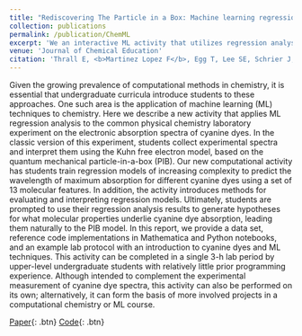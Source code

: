 ```yaml
---
title: "Rediscovering The Particle in a Box: Machine learning regression analysis for hypothesis generation in physical chemistry lab"
collection: publications
permalink: /publication/ChemML
excerpt: 'We an interactive ML activity that utilizes regression analysis to predict the wavelength of maximum absorption for cyanine dyes. The activity employs a dataset of 13 molecular features to train regression models of increasing complexity. This approach effectively guides students towards the particle-in-a-box (PIB) model, fostering a deeper understanding of the underlying molecular properties that govern cyanine dye absorption.'
venue: 'Journal of Chemical Education'
citation: 'Thrall E, <b>Martinez Lopez F</b>, Egg T, Lee SE, Schrier J, Zhao Y. Rediscovering the particle in a box: Machine learning regression analysis for hypothesis generation in physical chemistry lab. <i>Journal of Chemical Education</i>; 2023, doi: 10.1021/acs.jchemed.3c00765'
---
```

Given the growing prevalence of computational methods in chemistry, it is essential that undergraduate curricula introduce students to these approaches. One such area is the application of machine learning (ML) techniques to chemistry. Here we describe a new activity that applies ML regression analysis to the common physical chemistry laboratory experiment on the electronic absorption spectra of cyanine dyes. In the classic version of this experiment, students collect experimental spectra and interpret them using the Kuhn free electron model, based on the quantum mechanical particle-in-a-box (PIB). Our new computational activity has students train regression models of increasing complexity to predict the wavelength of maximum absorption for different cyanine dyes using a set of 13 molecular features. In addition, the activity introduces methods for evaluating and interpreting regression models. Ultimately, students are prompted to use their regression analysis results to generate hypotheses for what molecular properties underlie cyanine dye absorption, leading them naturally to the PIB model. In this report, we provide a data set, reference code implementations in Mathematica and Python notebooks, and an example lab protocol with an introduction to cyanine dyes and ML techniques. This activity can be completed in a single 3-h lab period by upper-level undergraduate students with relatively little prior programming experience. Although intended to complement the experimental measurement of cyanine dye spectra, this activity can also be performed on its own; alternatively, it can form the basis of more involved projects in a computational chemistry or ML course.

[Paper](https://doi.org/10.1021/acs.jchemed.3c00765){: .btn}
[Code](https://github.com/elizabeththrall/MLforPChem/tree/main/MLcyaninedye){: .btn}


<!-- <b>Recommended citation:</b> Thrall E, <b>Martinez Lopez F</b>, Egg T, Lee SE, Schrier J, Zhao Y. Rediscovering the particle in a box: Machine learning regression analysis for hypothesis generation in physical chemistry lab. ChemRxiv. Cambridge: Cambridge Open Engage; 2023. -->